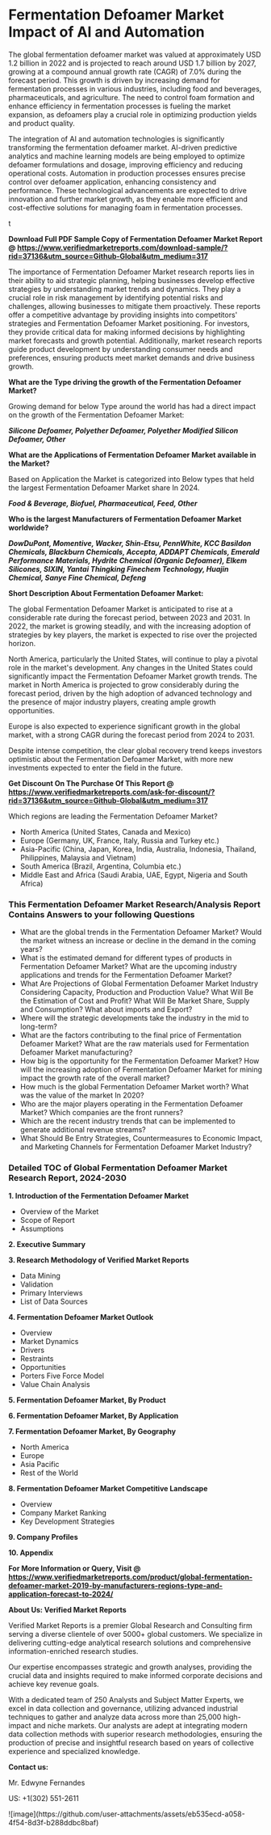 <h1>Fermentation Defoamer Market Impact of AI and Automation</h1><p>The global fermentation defoamer market was valued at approximately USD 1.2 billion in 2022 and is projected to reach around USD 1.7 billion by 2027, growing at a compound annual growth rate (CAGR) of 7.0% during the forecast period. This growth is driven by increasing demand for fermentation processes in various industries, including food and beverages, pharmaceuticals, and agriculture. The need to control foam formation and enhance efficiency in fermentation processes is fueling the market expansion, as defoamers play a crucial role in optimizing production yields and product quality.</p><p>The integration of AI and automation technologies is significantly transforming the fermentation defoamer market. AI-driven predictive analytics and machine learning models are being employed to optimize defoamer formulations and dosage, improving efficiency and reducing operational costs. Automation in production processes ensures precise control over defoamer application, enhancing consistency and performance. These technological advancements are expected to drive innovation and further market growth, as they enable more efficient and cost-effective solutions for managing foam in fermentation processes.</p>t</p><p id="" class=""><strong>Download Full PDF Sample Copy of Fermentation Defoamer Market Report @ <a href="https://www.verifiedmarketreports.com/download-sample/?rid=37136&utm_source=Github-Global&utm_medium=317" target="_blank">https://www.verifiedmarketreports.com/download-sample/?rid=37136&utm_source=Github-Global&utm_medium=317</a></strong></p><p>The importance of&nbsp;Fermentation Defoamer Market research reports lies in their ability to aid strategic planning, helping businesses develop effective strategies by understanding market trends and dynamics. They play a crucial role in risk management by identifying potential risks and challenges, allowing businesses to mitigate them proactively. These reports offer a competitive advantage by providing insights into competitors' strategies and Fermentation Defoamer Market positioning. For investors, they provide critical data for making informed decisions by highlighting market forecasts and growth potential. Additionally, market research reports guide product development by understanding consumer needs and preferences, ensuring products meet market demands and drive business growth.</p><p><strong>What are the&nbsp;Type driving the growth of the Fermentation Defoamer Market?</strong></p><p id="" class="">Growing demand for below Type around the world has had a direct impact on the growth of the Fermentation Defoamer Market:</p><em><strong>Silicone Defoamer, Polyether Defoamer, Polyether Modified Silicon Defoamer, Other</strong></em></p><strong>What are the&nbsp;Applications&nbsp;of Fermentation Defoamer Market available in the Market?</strong></p><p id="" class="">Based on Application the Market is categorized into Below types that held the largest Fermentation Defoamer Market share In 2024.</p><em><strong>Food & Beverage, Biofuel, Pharmaceutical, Feed, Other</strong></em></p><strong>Who is the largest Manufacturers of Fermentation Defoamer Market worldwide?</strong></p><p><em><strong>DowDuPont, Momentive, Wacker, Shin-Etsu, PennWhite, KCC Basildon Chemicals, Blackburn Chemicals, Accepta, ADDAPT Chemicals, Emerald Performance Materials, Hydrite Chemical (Organic Defoamer), Elkem Silicones, SIXIN, Yantai Thingking Finechem Technology, Huajin Chemical, Sanye Fine Chemical, Defeng</strong></em></p><p id="" class=""><strong>Short Description About Fermentation Defoamer Market:</strong></p><p>The global Fermentation Defoamer Market is anticipated to rise at a considerable rate during the forecast period, between 2023 and 2031. In 2022, the market is growing steadily, and with the increasing adoption of strategies by key players, the market is expected to rise over the projected horizon.</p><p>North America, particularly the United States, will continue to play a pivotal role in the market's development. Any changes in the United States could significantly impact the Fermentation Defoamer Market growth trends. The market in North America is projected to grow considerably during the forecast period, driven by the high adoption of advanced technology and the presence of major industry players, creating ample growth opportunities.</p><p>Europe is also expected to experience significant growth in the global market, with a strong CAGR during the forecast period from 2024 to 2031.</p><p>Despite intense competition, the clear global recovery trend keeps investors optimistic about the Fermentation Defoamer Market, with more new investments expected to enter the field in the future.</p><p id="" class=""><strong>Get Discount On The Purchase Of This Report @ <a href="https://www.verifiedmarketreports.com/ask-for-discount/?rid=37136&utm_source=Github-Global&utm_medium=317" target="_blank">https://www.verifiedmarketreports.com/ask-for-discount/?rid=37136&utm_source=Github-Global&utm_medium=317</a></strong></p>Which regions are leading the Fermentation Defoamer Market?</p><ul><li>North America (United States, Canada and Mexico)</li><li>Europe (Germany, UK, France, Italy, Russia and Turkey etc.)</li><li>Asia-Pacific (China, Japan, Korea, India, Australia, Indonesia, Thailand, Philippines, Malaysia and Vietnam)</li><li>South America (Brazil, Argentina, Columbia etc.)</li><li>Middle East and Africa (Saudi Arabia, UAE, Egypt, Nigeria and South Africa)</li></ul><h3 id="" class="">This Fermentation Defoamer Market Research/Analysis Report Contains Answers to your following Questions</h3><ul><li>What are the global trends in the Fermentation Defoamer Market? Would the market witness an increase or decline in the demand in the coming years?</li><li>What is the estimated demand for different types of products in Fermentation Defoamer Market? What are the upcoming industry applications and trends for the Fermentation Defoamer Market?</li><li>What Are Projections of Global Fermentation Defoamer Market Industry Considering Capacity, Production and Production Value? What Will Be the Estimation of Cost and Profit? What Will Be Market Share, Supply and Consumption? What about imports and Export?</li><li>Where will the strategic developments take the industry in the mid to long-term?</li><li>What are the factors contributing to the final price of Fermentation Defoamer Market? What are the raw materials used for Fermentation Defoamer Market manufacturing?</li><li>How big is the opportunity for the Fermentation Defoamer Market? How will the increasing adoption of Fermentation Defoamer Market for mining impact the growth rate of the overall market?</li><li>How much is the global Fermentation Defoamer Market worth? What was the value of the market In 2020?</li><li>Who are the major players operating in the Fermentation Defoamer Market? Which companies are the front runners?</li><li>Which are the recent industry trends that can be implemented to generate additional revenue streams?</li><li>What Should Be Entry Strategies, Countermeasures to Economic Impact, and Marketing Channels for Fermentation Defoamer Market Industry?</li></ul><h3 id="" class="">Detailed TOC of Global Fermentation Defoamer Market Research Report, 2024-2030</h3><p id="" class=""><strong>1. Introduction of the Fermentation Defoamer Market</strong></p><ul><li>Overview of the Market</li><li>Scope of Report</li><li>Assumptions</li></ul><p id="" class=""><strong>2. Executive Summary</strong></p><p id="" class=""><strong>3. Research Methodology of Verified Market Reports</strong></p><ul><li>Data Mining</li><li>Validation</li><li>Primary Interviews</li><li>List of Data Sources</li></ul><p id="" class=""><strong>4. Fermentation Defoamer Market Outlook</strong></p><ul><li>Overview</li><li>Market Dynamics</li><li>Drivers</li><li>Restraints</li><li>Opportunities</li><li>Porters Five Force Model</li><li>Value Chain Analysis</li></ul><p id="" class=""><strong>5. Fermentation Defoamer Market, By Product</strong></p><p id="" class=""><strong>6. Fermentation Defoamer Market, By Application</strong></p><p id="" class=""><strong>7. Fermentation Defoamer Market, By Geography</strong></p><ul><li>North America</li><li>Europe</li><li>Asia Pacific</li><li>Rest of the World</li></ul><p id="" class=""><strong>8. Fermentation Defoamer Market Competitive Landscape</strong></p><ul><li>Overview</li><li>Company Market Ranking</li><li>Key Development Strategies</li></ul><p id="" class=""><strong>9. Company Profiles</strong></p><p id="" class=""><strong>10. Appendix</strong></p><p id="" class=""><strong>For More Information or Query, Visit @ <a href="https://www.verifiedmarketreports.com/product/global-fermentation-defoamer-market-2019-by-manufacturers-regions-type-and-application-forecast-to-2024/" target="_blank">https://www.verifiedmarketreports.com/product/global-fermentation-defoamer-market-2019-by-manufacturers-regions-type-and-application-forecast-to-2024/</a></strong></p><p id="" class=""><strong>About Us: Verified Market Reports</strong></p><p id="" class="">Verified Market Reports is a premier Global Research and Consulting firm serving a diverse clientele of over 5000+ global customers. We specialize in delivering cutting-edge analytical research solutions and comprehensive information-enriched research studies.</p><p id="" class="">Our expertise encompasses strategic and growth analyses, providing the crucial data and insights required to make informed corporate decisions and achieve key revenue goals.</p><p id="" class="">With a dedicated team of 250 Analysts and Subject Matter Experts, we excel in data collection and governance, utilizing advanced industrial techniques to gather and analyze data across more than 25,000 high-impact and niche markets. Our analysts are adept at integrating modern data collection methods with superior research methodologies, ensuring the production of precise and insightful research based on years of collective experience and specialized knowledge.</p><p id="" class=""><strong>Contact us:</strong></p><p id="" class="">Mr. Edwyne Fernandes</p><p id="" class="">US: +1(302) 551-2611</p>
![image](https://github.com/user-attachments/assets/eb535ecd-a058-4f54-8d3f-b288ddbc8baf)
